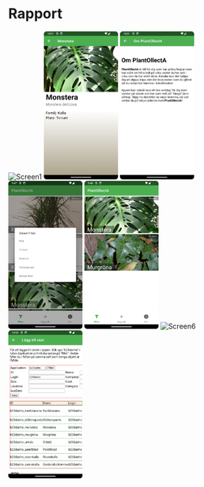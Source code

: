 
# Rapport

<img src="screen1.png" alt="Screen1" style="width:150px;height:300px;"> <img src="screen2.png" alt="Screen2" style="width:150px;height:300px;"> <img src="screen3.png" alt="Screen3" style="width:150px;height:300px;"> <img src="screen4.png" alt="Screen4" style="width:150px;height:300px;"> 
<img src="screen5.png" alt="Screen5" style="width:150px;height:300px;"> <img src="screen6.png" alt="Screen6" style="width:150px;height:300px;"> <img src="screen7.png" alt="Screen7" style="width:150px;height:300px;">